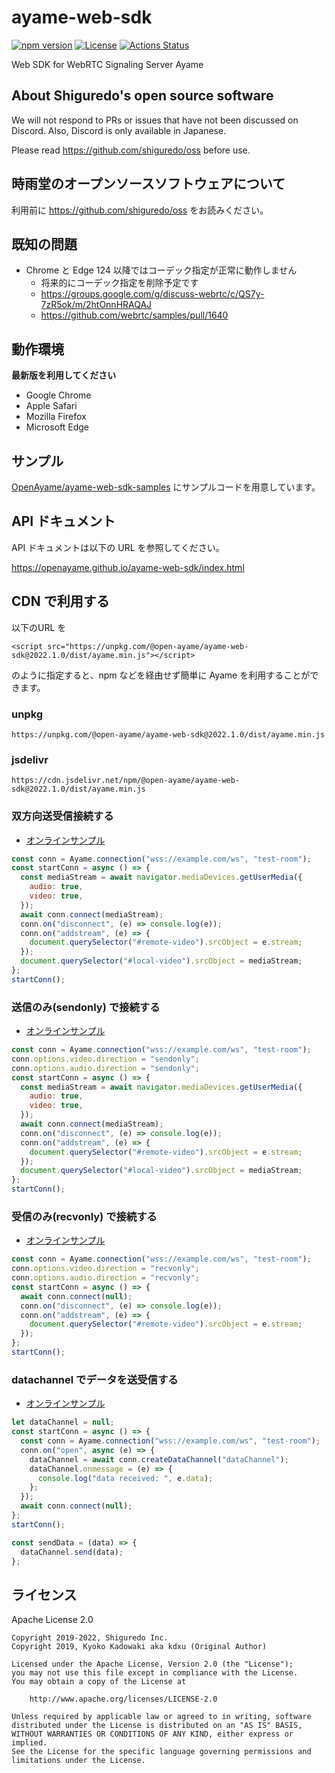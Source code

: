 # ayame-web-sdk

[![npm version](https://badge.fury.io/js/%40open-ayame%2Fayame-web-sdk.svg)](https://badge.fury.io/js/%40open-ayame%2Fayame-web-sdk)
[![License](https://img.shields.io/badge/License-Apache%202.0-blue.svg)](https://opensource.org/licenses/Apache-2.0)
[![Actions Status](https://github.com/OpenAyame/ayame-web-sdk/workflows/Lint%20And%20Flow%20Test/badge.svg)](https://github.com/OpenAyame/ayame-web-sdk/actions)

Web SDK for WebRTC Signaling Server Ayame

## About Shiguredo's open source software

We will not respond to PRs or issues that have not been discussed on Discord. Also, Discord is only available in Japanese.

Please read https://github.com/shiguredo/oss before use.

## 時雨堂のオープンソースソフトウェアについて

利用前に https://github.com/shiguredo/oss をお読みください。

## 既知の問題

- Chrome と Edge 124 以降ではコーデック指定が正常に動作しません
  - 将来的にコーデック指定を削除予定です
  - https://groups.google.com/g/discuss-webrtc/c/QS7y-7zR5ok/m/2htOnnHRAQAJ
  - https://github.com/webrtc/samples/pull/1640

## 動作環境

**最新版を利用してください**

- Google Chrome
- Apple Safari
- Mozilla Firefox
- Microsoft Edge

## サンプル

[OpenAyame/ayame-web-sdk-samples](https://github.com/OpenAyame/ayame-web-sdk-samples) にサンプルコードを用意しています。

## API ドキュメント

API ドキュメントは以下の URL を参照してください。

https://openayame.github.io/ayame-web-sdk/index.html

## CDN で利用する

以下のURL を

```
<script src="https://unpkg.com/@open-ayame/ayame-web-sdk@2022.1.0/dist/ayame.min.js"></script>
```

のように指定すると、npm などを経由せず簡単に Ayame を利用することができます。

### unpkg

```
https://unpkg.com/@open-ayame/ayame-web-sdk@2022.1.0/dist/ayame.min.js
```

### jsdelivr

```
https://cdn.jsdelivr.net/npm/@open-ayame/ayame-web-sdk@2022.1.0/dist/ayame.min.js
```

### 双方向送受信接続する

- [オンラインサンプル](https://openayame.github.io/ayame-web-sdk-samples/sendrecv.html)

```javascript
const conn = Ayame.connection("wss://example.com/ws", "test-room");
const startConn = async () => {
  const mediaStream = await navigator.mediaDevices.getUserMedia({
    audio: true,
    video: true,
  });
  await conn.connect(mediaStream);
  conn.on("disconnect", (e) => console.log(e));
  conn.on("addstream", (e) => {
    document.querySelector("#remote-video").srcObject = e.stream;
  });
  document.querySelector("#local-video").srcObject = mediaStream;
};
startConn();
```

### 送信のみ(sendonly) で接続する

- [オンラインサンプル](https://openayame.github.io/ayame-web-sdk-samples/sendonly.html)

```javascript
const conn = Ayame.connection("wss://example.com/ws", "test-room");
conn.options.video.direction = "sendonly";
conn.options.audio.direction = "sendonly";
const startConn = async () => {
  const mediaStream = await navigator.mediaDevices.getUserMedia({
    audio: true,
    video: true,
  });
  await conn.connect(mediaStream);
  conn.on("disconnect", (e) => console.log(e));
  conn.on("addstream", (e) => {
    document.querySelector("#remote-video").srcObject = e.stream;
  });
  document.querySelector("#local-video").srcObject = mediaStream;
};
startConn();
```

### 受信のみ(recvonly) で接続する

- [オンラインサンプル](https://openayame.github.io/ayame-web-sdk-samples/recvonly.html)

```javascript
const conn = Ayame.connection("wss://example.com/ws", "test-room");
conn.options.video.direction = "recvonly";
conn.options.audio.direction = "recvonly";
const startConn = async () => {
  await conn.connect(null);
  conn.on("disconnect", (e) => console.log(e));
  conn.on("addstream", (e) => {
    document.querySelector("#remote-video").srcObject = e.stream;
  });
};
startConn();
```

### datachannel でデータを送受信する

- [オンラインサンプル](https://openayame.github.io/ayame-web-sdk-samples/datachannel.html)

```javascript
let dataChannel = null;
const startConn = async () => {
  const conn = Ayame.connection("wss://example.com/ws", "test-room");
  conn.on("open", async (e) => {
    dataChannel = await conn.createDataChannel("dataChannel");
    dataChannel.onmessage = (e) => {
      console.log("data received: ", e.data);
    };
  });
  await conn.connect(null);
};
startConn();

const sendData = (data) => {
  dataChannel.send(data);
};
```

## ライセンス

Apache License 2.0

```
Copyright 2019-2022, Shiguredo Inc.
Copyright 2019, Kyoko Kadowaki aka kdxu (Original Author)

Licensed under the Apache License, Version 2.0 (the "License");
you may not use this file except in compliance with the License.
You may obtain a copy of the License at

    http://www.apache.org/licenses/LICENSE-2.0

Unless required by applicable law or agreed to in writing, software
distributed under the License is distributed on an "AS IS" BASIS,
WITHOUT WARRANTIES OR CONDITIONS OF ANY KIND, either express or implied.
See the License for the specific language governing permissions and
limitations under the License.
```
